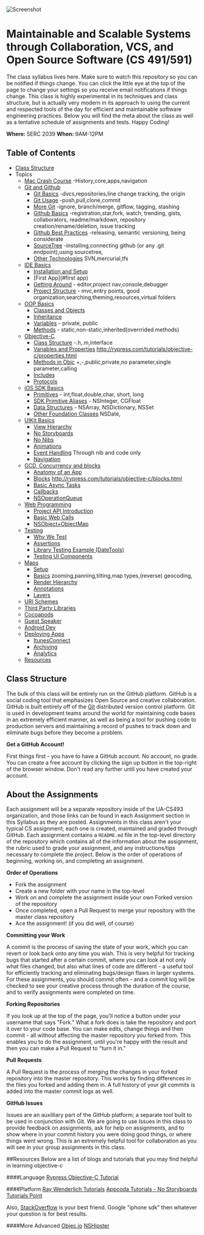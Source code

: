 ![Screenshot](https://raw.github.com/UA-CS493/Syllabus/master/Resources/Images/header.png)

Maintainable and Scalable Systems through Collaboration, VCS, and Open Source Software (CS 491/591)
========

The class syllabus lives here. Make sure to watch this repository so you can be notified if things change. You can click the little eye at the top of the page to change your settings so you receive email notifications if things change. This class is highly experimental in its techniques and class structure, but is actually very modern in its approach to using the current and respected tools of the day for efficient and maintainable software engineering practices. Below you will find the meta about the class as well as a tentative schedule of assignments and tests. Happy Coding!

<b>Where: </b> SERC 2039       <b>When: </b> 9AM-12PM

## Table of Contents
* [Class Structure](#class-structure)
* Topics
  * [Mac Crash Course](#mac-crash-course) -History,core,apps,navigation
  * [Git and Github](#git-and-github)
     * [Git Basics](#git-basics) -dvcs,repositories,line change tracking, the origin
     * [Git Usage](#git-usage) -push,pull,clone,commit
     * [More Git](#more-git) -ignore, branch/merge, gitflow, tagging, stashing
     * [Github Basics](#github-basics) -registration,star,fork, watch, trending, gists, collaborators, readme/markdown, repository creation/rename/deletion, issue tracking
     * [Github Best Practices](#github-best-practices) -releasing, semantic versioning, being considerate
     * [SourceTree](#sourcetree) -installing,connecting github (or any .git endpoint),using sourcetree,
     * [Other Technologies](#other-technologies) SVN,mercurial,tfs
  * [IDE Basics](#ide-basics)
     * [Installation and Setup](#installation-and-setup)
     * [First App](#first app)
     * [Getting Around](#getting-around) - editor,project nav,console,debugger
     * [Project Structure](#project-structure) - mvc,entry points, good organization,searching,theming,resources,virtual folders
  * [OOP Basics](#oop-basics)
     * [Classes and Objects](#classes-and-objects)
     * [Inheritance](#inheritance)
     * [Variables](#variables) - private, public
     * [Methods](#methods) - static,non-static,inherited(overrrided methods)
  * [Objective-C](#objective-c)
     * [Class Structure](#class-structure) -.h,.m,interface
     * [Variables and Properties](#variables-and-properties) http://rypress.com/tutorials/objective-c/properties.html
     * [Methods in Objc](#methods-in-objc) +,-,public,private,no parameter,single parameter,calling
     * [Includes](#includes)
     * [Protocols](#protocols)
  * [iOS SDK Basics](#ios-sdk-basics)
     * [Primitives](#primitives) - int,float,double,char, short, long 
     * [SDK Primitive Aliases](#sdk-primitive-aliases) - NSInteger, CGFloat
     * [Data Structures](#data-structures) - NSArray, NSDictionary, NSSet
     * [Other Foundation Classes](#other-foundation-classes) NSDate,
  * [UIKit Basics](#uikit-basics)
     * [View Hierarchy](#view-hierarchy)
     * [No Storyboards](#no-storyboards)
     * [No Nibs](#no-nibs)
     * [Animations](#animations)
     * [Event Handling](#event-handling) Through nib and code only
     * [Navigation](#navigation)
  * [GCD, Concurrency and blocks](#gcd-concurrency-and-concurrency)
     * [Anatomy of an App](#anatomy-of-an-app)
     * [Blocks](#callbacks) http://rypress.com/tutorials/objective-c/blocks.html
     * [Basic Async Tasks](#basic-async-tasks)
     * [Callbacks](#callbacks)
     * [NSOperationQueue](#nsoperationqueue)
  * [Web Programming](#web-programming)
     * [Project API Introduction](#project-api-introduction)
     * [Basic Web Calls](#basic-web-calls)
     * [NSObject+ObjectMap](#nsobject+objectmap)
  * [Testing](#testing)
     * [Why We Test](#why-we-test)
     * [Assertions](#basic-assertions)
     * [Library Testing Example (DateTools)](#library-testing-example-(datetools))
     * [Testing UI Components](#testing-ui-components)
  * [Maps](#maps)
     * [Setup](#setup)
     * [Basics](#basics) zooming,panning,tilting,map types,(reverse) geocoding,
     * [Render Hierarchy](#render-hierarchy)
     * [Annotations](#annotations)
     * [Layers](#layers)
  * [URI Schemes](#URI-Schemes)
  * [Third Party Libraries](#third-party-libraries)
  * [Cocoapods](#cocoapods)
  * [Guest Speaker](#guest-speaker)
  * [Android Dev](#android-dev)
  * [Deploying Apps](#deploying-apps)
     * [ItunesConnect](#itunes-connect)
     * [Archiving](#archiving)
     * [Analytics](#analytics)
  * [Resources](#resources) 

## Class Structure

The bulk of this class will be entirely run on the GitHub platform. GitHub is a social coding tool that emphasizes Open Source and creative collaboration. GitHub is built entirely off of the [Git](http://en.wikipedia.org/wiki/Git_(software)) distributed version control platform. Git is used in development teams around the world for maintaining code bases in an extremely efficient manner, as well as being a tool for pushing code to production servers and maintaining a record of pushes to track down and eliminate bugs before they become a problem.

**Get a GitHub Account!**

First things first - you have to have a GitHub account. No account, no grade. You can create a free account by clicking the sign up button in the top-right of the browser window. Don't read any further until you have created your account.


## About the Assignments

Each assignment will be a separate repository inside of the UA-CS493 organization, and those links can be found in each Assignment section in this Syllabus as they are posted. Assignments in this class aren't your typical CS assignment; each one is created, maintained and graded through GitHub. Each assignment contains a <code>README.md</code> file in the top-level directory of the repository which contains all of the information about the assignment, the rubric used to grade your assignment, and any instructions/tips necessary to complete the project. Below is the order of operations of beginning, working on, and completing an assignment.

**Order of Operations**
* Fork the assignment
* Create a new folder with your name in the top-level
* Work on and complete the assignment inside your own Forked version of the repository
* Once completed, open a Pull Request to merge your repository with the master class repository
* Ace the assignment! (if you did well, of course)
 
**Committing your Work**

A commit is the process of saving the state of your work, which you can revert or look back onto any time you wish. This is very helpful for tracking bugs that started after a certain commit, where you can look at not only what files changed, but also what lines of code are different - a useful tool for efficiently tracking and eliminating bugs/design flaws in larger systems. For these assignments, you should commit often - and a commit log will be checked to see your creative process through the duration of the course, and to verify assignments were completed on time.

**Forking Repositories**

If you look up at the top of the page, you'll notice a button under your username that says "Fork." What a fork does is take the repository and port it over to your code base. You can make edits, change things and then commit - all without affecting the master repository you forked from. This enables you to do the assignment, until you're happy with the result and then you can make a Pull Request to "turn it in."

**Pull Requests**

A Pull Request is the process of merging the changes in your forked repository into the master repository. This works by finding differences in the files you forked and adding them in. A full history of your git commits is added into the master commit logs as well.

**GitHub Issues**

Issues are an auxilliary part of the GitHub platform; a separate tool built to be used in conjunction with Git. We are going to use Issues in this class to provide feedback on assignments, ask for help on assignments, and to show where in your commit history you were doing good things, or where things went wrong. This is an extremely helpful tool for collaboration as you will see in your group assignments in this class.


##Resources
 Below are a list of blogs and tutorials that you may find helpful in learning objective-c
 
 ####Language
 [Rypress Objective-C Tutorial](http://rypress.com/tutorials/objective-c/)
 
 ####Platform
 [Ray Wenderlich Tutorials](http://www.raywenderlich.com/tutorials)
 [Appcoda Tutorials - No Storyboards](http://www.appcoda.com/ios-programming-course/)
 [Tutorials Point](http://www.tutorialspoint.com/ios/index.htm)
 
Also, </b>[StackOverflow](http://stackoverflow.com/) is your best friend.</b> Google "iphone sdk" then whatever your question is for best results.
 
 ####More Advanced
 [Objec.io](http://www.objc.io/)
 [NSHipster](http://nshipster.com/)
